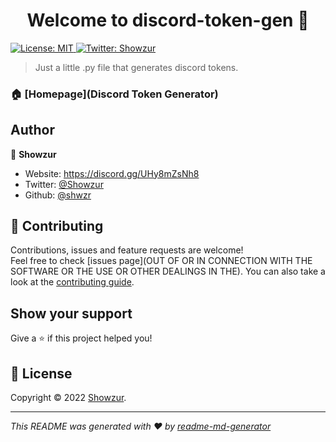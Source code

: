 <h1 align="center">Welcome to discord-token-gen 👋</h1>
<p>
  <a href="MIT License" target="_blank">
    <img alt="License: MIT" src="https://img.shields.io/badge/License-MIT-yellow.svg" />
  </a>
  <a href="https://twitter.com/Showzur" target="_blank">
    <img alt="Twitter: Showzur" src="https://img.shields.io/twitter/follow/Showzur.svg?style=social" />
  </a>
</p>

> Just a little .py file that generates discord tokens.

### 🏠 [Homepage](Discord Token Generator)

## Author

👤 **Showzur**

* Website: https://discord.gg/UHy8mZsNh8
* Twitter: [@Showzur](https://twitter.com/Showzur)
* Github: [@shwzr](https://github.com/shwzr)

## 🤝 Contributing

Contributions, issues and feature requests are welcome!<br />Feel free to check [issues page](OUT OF OR IN CONNECTION WITH THE SOFTWARE OR THE USE OR OTHER DEALINGS IN THE). You can also take a look at the [contributing guide](SOFTWARE.).

## Show your support

Give a ⭐️ if this project helped you!

## 📝 License

Copyright © 2022 [Showzur](https://github.com/shwzr).<br />

***
_This README was generated with ❤️ by [readme-md-generator](https://github.com/kefranabg/readme-md-generator)_
